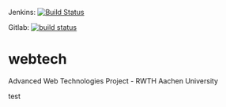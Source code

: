 Jenkins: [![Build Status](http://jenkins.shahriar.io/buildStatus/icon?job=rabatt)](http://jenkins.shahriar.io/job/rabatt/)

Gitlab: [![build status](https://gitlab.com/aliariff/rabatt/badges/master/build.svg)](https://gitlab.com/aliariff/rabatt/commits/master)

# webtech
Advanced Web Technologies Project - RWTH Aachen University

test
